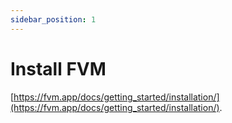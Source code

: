 ```yaml
---
sidebar_position: 1
---
```


# Install FVM

[https://fvm.app/docs/getting_started/installation/](https://fvm.app/docs/getting_started/installation/).

